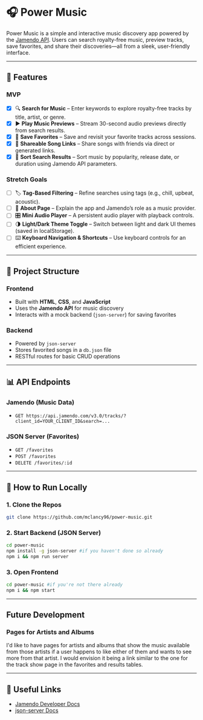 # 🎧 Power Music

Power Music is a simple and interactive music discovery app powered by the [Jamendo API](https://developer.jamendo.com/v3.0/docs). Users can search royalty-free music, preview tracks, save favorites, and share their discoveries—all from a sleek, user-friendly interface.

---

## 🚀 Features

### MVP

- [x] 🔍 **Search for Music** – Enter keywords to explore royalty-free tracks by title, artist, or genre.
- [x] ▶️ **Play Music Previews** – Stream 30-second audio previews directly from search results.
- [x] 💾 **Save Favorites** – Save and revisit your favorite tracks across sessions.
- [x] 🔗 **Shareable Song Links** – Share songs with friends via direct or generated links.
- [x] 🧮 **Sort Search Results** – Sort music by popularity, release date, or duration using Jamendo API parameters.

### Stretch Goals

- [ ] 🏷️ **Tag-Based Filtering** – Refine searches using tags (e.g., chill, upbeat, acoustic).
- [ ] 📄 **About Page** – Explain the app and Jamendo’s role as a music provider.
- [ ] 🎛️ **Mini Audio Player** – A persistent audio player with playback controls.
- [ ] 🌗 **Light/Dark Theme Toggle** – Switch between light and dark UI themes (saved in localStorage).
- [ ] ⌨️ **Keyboard Navigation & Shortcuts** – Use keyboard controls for an efficient experience.

---

## 📁 Project Structure

### Frontend

- Built with **HTML**, **CSS**, and **JavaScript**
- Uses the **Jamendo API** for music discovery
- Interacts with a mock backend (`json-server`) for saving favorites

### Backend

- Powered by `json-server`
- Stores favorited songs in a `db.json` file
- RESTful routes for basic CRUD operations

---

## 📊 API Endpoints

### Jamendo (Music Data)

- `GET https://api.jamendo.com/v3.0/tracks/?client_id=YOUR_CLIENT_ID&search=...`

### JSON Server (Favorites)

- `GET /favorites`
- `POST /favorites`
- `DELETE /favorites/:id`

---

## 🧪 How to Run Locally

### 1. Clone the Repos

```bash
git clone https://github.com/mclancy96/power-music.git
```

### 2. Start Backend (JSON Server)

```bash
cd power-music
npm install -g json-server #if you haven't done so already
npm i && npm run server
```

### 3. Open Frontend

```bash
cd power-music #if you're not there already
npm i && npm start
```

---

## Future Development

### Pages for Artists and Albums

I'd like to have pages for artists and albums that show the music available from those artists if a user happens to like either of them and wants to see more from that artist. I would envision it being a link similar to the one for the track show page in the favorites and results tables.

---

## 🔗 Useful Links

- [Jamendo Developer Docs](https://developer.jamendo.com/v3.0/docs)
- [json-server Docs](https://github.com/typicode/json-server)
